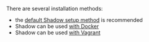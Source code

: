 There are several installation methods:

  + the [default Shadow setup method](1.1-Shadow) is recommended
  + Shadow can be used [with Docker](1.2-Shadow-with-Docker)
  + Shadow can be used [with Vagrant](1.3-Shadow-with-Vagrant)